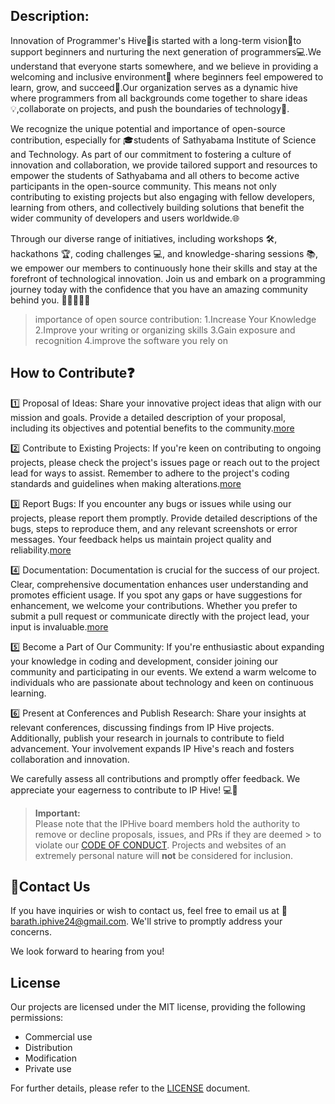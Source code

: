 

</p>
    <p></p>
</div>

## Description:
Innovation of Programmer's Hive🐝is started with a long-term vision🌟to support beginners and nurturing the next generation
of programmers💻.We understand that everyone starts somewhere, and we believe in providing a welcoming and inclusive environment🤝 where beginners feel empowered to learn, grow, and succeed🌱.Our organization serves as a dynamic hive where programmers from all backgrounds come together to share ideas💡,collaborate on projects, and push the boundaries of technology🚀.

We recognize the unique potential and importance of open-source contribution, especially for 🎓students of Sathyabama Institute of Science and Technology. As part of our commitment to fostering a culture of innovation and collaboration, we provide tailored support and resources to empower the students of Sathyabama and all others to become active participants in the open-source community. This means not only contributing to existing projects but also engaging with fellow developers, learning from others, and collectively building solutions that benefit the wider community of developers and users worldwide.🌐

Through our diverse range of initiatives, including workshops 🛠️, hackathons 🏆, coding challenges 💻, and knowledge-sharing sessions 📚, we empower our members to continuously hone their skills and stay at the forefront of technological innovation. Join us and embark on a programming journey today with the confidence that you have an amazing community behind you. 🚀👨‍💻👩‍💻

>importance of open source contribution:
>1.Increase Your Knowledge
>2.Improve your writing or organizing skills
>3.Gain exposure and recognition
>4.improve the software you rely on

## How to Contribute❓️

1️⃣ Proposal of Ideas: Share your innovative project ideas that align with our mission and goals. Provide a detailed description of your proposal, including its objectives and potential benefits to the community.[more]()

2️⃣ Contribute to Existing Projects: If you're keen on contributing to ongoing projects, please check the project's issues page or reach out to the project lead for ways to assist. Remember to adhere to the project's coding standards and guidelines when making alterations.[more]()

3️⃣ Report Bugs: If you encounter any bugs or issues while using our projects, please report them promptly. Provide detailed descriptions of the bugs, steps to reproduce them, and any relevant screenshots or error messages. Your feedback helps us maintain project quality and reliability.[more]()

4️⃣ Documentation: Documentation is crucial for the success of our project. Clear, comprehensive documentation enhances user understanding and promotes efficient usage. If you spot any gaps or have suggestions for enhancement, we welcome your contributions. Whether you prefer to submit a pull request or communicate directly with the project lead, your input is invaluable.[more]()

5️⃣ Become a Part of Our Community: If you're enthusiastic about expanding your knowledge in coding and development, consider joining our community and participating in our events. We extend a warm welcome to individuals who are passionate about technology and keen on continuous learning.

6️⃣ Present at Conferences and Publish Research: Share your insights at relevant conferences, discussing findings from IP Hive projects. Additionally, publish your research in journals to contribute to field advancement. Your involvement expands IP Hive's reach and fosters collaboration and innovation.

We carefully assess all contributions and promptly offer feedback. We appreciate your eagerness to contribute to IP Hive! 💻🙌

> **Important:** <br>
> Please note that the IPHive board members hold the authority to remove or decline proposals, issues, and PRs if they are deemed > to violate our [CODE OF CONDUCT](). Projects and websites of an extremely personal nature will **not** be considered for inclusion.

## 📧Contact Us
If you have inquiries or wish to contact us, feel free to email us at 📩 barath.iphive24@gmail.com. We'll strive to promptly address your concerns.

We look forward to hearing from you!

## License
Our projects are licensed under the MIT license, providing the following permissions:

- Commercial use
- Distribution
- Modification
- Private use

For further details, please refer to the [LICENSE]() document.
